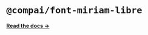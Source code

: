 # `@compai/font-miriam-libre`

[**Read the docs &rarr;**](https://components.ai/docs/typefaces/miriam-libre)
